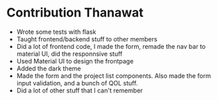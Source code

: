 # Contribution Thanawat
- Wrote some tests with flask
- Taught frontend/backend stuff to other members
- Did a lot of frontend code, I made the form, remade the nav bar to material UI, did the responnsive stuff
- Used Material UI to design the frontpage
- Added the dark theme
- Made the form and the project list components. Also made the form input validation, and a bunch of QOL stuff.
- Did a lot of other stuff that I can't remember
